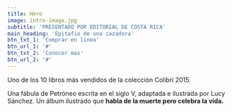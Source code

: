 ```yaml
---
title: Hero
image: intro-image.jpg
subtitle: 'PRESENTADO POR EDITORIAL DE COSTA RICA'
main_heading: 'Epitafio de una cazadora'
btn_txt_1: 'Comprar en linea'
btn_url_1: '#'
btn_txt_2: 'Conocer mas'
btn_url_2: '#'
---
```


<p>Uno de los 10 libros m&aacute;s vendidos de la colecci&oacute;n Colibr&iacute; 2015.</p>
<p>Una f&aacute;bula de Petr&oacute;neo escrita en el siglo V, adaptada e ilustrada por Lucy S&aacute;nchez. Un &aacute;lbum ilustrado que&nbsp;<strong>habla de la muerte pero celebra la vida.</strong></p>